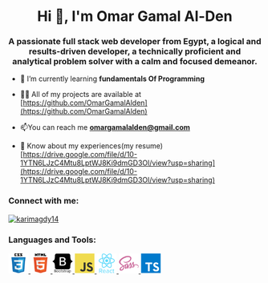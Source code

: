 <h1 align="center">Hi 👋, I'm Omar Gamal Al-Den</h1>
<h3 align="center">A passionate full stack web developer from Egypt, a logical and results-driven developer, a technically proficient and analytical problem solver with a calm and focused demeanor.</h3>

- 🌱 I’m currently learning **fundamentals Of Programming**

- 👨‍💻 All of my projects are available at [https://github.com/OmarGamalAlden](https://github.com/OmarGamalAlden)

- 📫You can reach me **omargamalalden@gmail.com**

- 📄 Know about my experiences(my resume) [https://drive.google.com/file/d/10-1YTN6LJzC4Mtu8LptWJ8Ki9dmGD3Ol/view?usp=sharing](https://drive.google.com/file/d/10-1YTN6LJzC4Mtu8LptWJ8Ki9dmGD3Ol/view?usp=sharing)

<h3 align="left">Connect with me:</h3>
<p align="left">
<a href="https://www.linkedin.com/in/omargamalalden/" target="_blank"><img align="center" src="https://raw.githubusercontent.com/rahuldkjain/github-profile-readme-generator/master/src/images/icons/Social/linked-in-alt.svg" alt="karimagdy14" height="30" width="40" /></a>
</p>

<h3 align="left">Languages and Tools:</h3>
<p align="left"> <a href="https://www.w3schools.com/css/" target="_blank" rel="noreferrer"> <img src="https://raw.githubusercontent.com/devicons/devicon/master/icons/css3/css3-original-wordmark.svg" alt="css3" width="40" height="40"/> </a> <a href="https://www.w3.org/html/" target="_blank" rel="noreferrer"> <img src="https://raw.githubusercontent.com/devicons/devicon/master/icons/html5/html5-original-wordmark.svg" alt="html5" width="40" height="40"/> </a> <a href="https://getbootstrap.com" target="_blank" rel="noreferrer"> <img src="https://raw.githubusercontent.com/devicons/devicon/master/icons/bootstrap/bootstrap-plain-wordmark.svg" alt="bootstrap" width="40" height="40"/> </a> <a href="https://developer.mozilla.org/en-US/docs/Web/JavaScript" target="_blank" rel="noreferrer"> <img src="https://raw.githubusercontent.com/devicons/devicon/master/icons/javascript/javascript-original.svg" alt="javascript" width="40" height="40"/> </a> <a href="https://reactjs.org/" target="_blank" rel="noreferrer"> <img src="https://raw.githubusercontent.com/devicons/devicon/master/icons/react/react-original-wordmark.svg" alt="react" width="40" height="40"/> </a> <a href="https://sass-lang.com" target="_blank" rel="noreferrer"> <img src="https://raw.githubusercontent.com/devicons/devicon/master/icons/sass/sass-original.svg" alt="sass" width="40" height="40"/> </a> <a href="https://www.typescriptlang.org/" target="_blank" rel="noreferrer"> <img src="https://raw.githubusercontent.com/devicons/devicon/master/icons/typescript/typescript-original.svg" alt="typescript" width="40" height="40"/> </a> </p>

<!---
OmarGamalAlden/OmarGamalAlden is a ✨ special ✨ repository because its `README.md` (this file) appears on your GitHub profile.
You can click the Preview link to take a look at your changes.
--->
